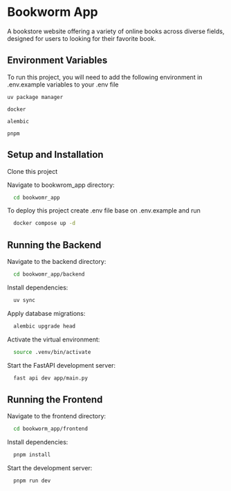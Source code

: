 
# Bookworm App

A bookstore website offering a variety of online books across diverse fields, designed for users to looking for their favorite book.


## Environment Variables

To run this project, you will need to add the following environment in .env.example variables to your .env file

`uv package manager`

`docker`

`alembic`

`pnpm`


## Setup and Installation

Clone this project

Navigate to bookwrom_app directory:

```bash
  cd bookwomr_app
```

To deploy this project create .env file base on .env.example and run

```bash
  docker compose up -d
```

## Running the Backend

Navigate to the backend directory:

```bash
  cd bookwomr_app/backend
```

Install dependencies:

```bash
  uv sync
```

Apply database migrations:

```bash
  alembic upgrade head
```

Activate the virtual environment:

```bash
  source .venv/bin/activate
```

Start the FastAPI development server:

```bash
  fast api dev app/main.py
```

## Running the Frontend

Navigate to the frontend directory:

```bash
  cd bookworm_app/frontend
```

Install dependencies:

```bash
  pnpm install
```

Start the development server:

```bash
  pnpm run dev
```